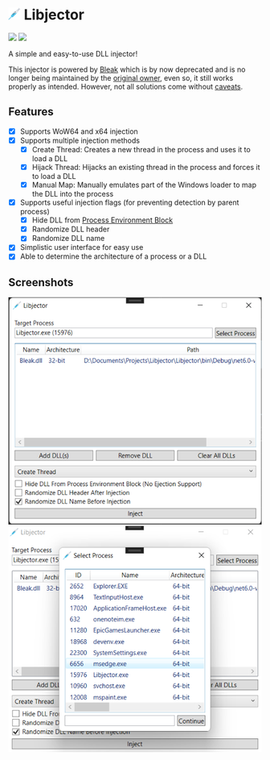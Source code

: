 # <img src="./.github/icon.png" width="24"/> Libjector

[![](https://img.shields.io/badge/Powered%20By-.NET-blue?logo=microsoft&style=flat-square)](https://dotnet.microsoft.com)
[![](https://img.shields.io/badge/Made%20With-Visual%20Studio-blue?logo=visual-studio&style=flat-square)](https://visualstudio.microsoft.com)

A simple and easy-to-use DLL injector!

This injector is powered by [Bleak](https://github.com/Akaion/Bleak) which is by now deprecated and is no longer being maintained by the [original owner](https://github.com/Akaion), even so, it still works properly as intended. However, not all solutions come without [caveats](https://github.com/Akaion/Bleak#caveats).

## Features

* [X] Supports WoW64 and x64 injection
* [X] Supports multiple injection methods
  * [X] Create Thread: Creates a new thread in the process and uses it to load a DLL
  * [X] Hijack Thread: Hijacks an existing thread in the process and forces it to load a DLL
  * [X] Manual Map: Manually emulates part of the Windows loader to map the DLL into the process
* [X] Supports useful injection flags (for preventing detection by parent process)
  * [X] Hide DLL from [Process Environment Block](https://wikipedia.org/wiki/Process_Environment_Block)
  * [X] Randomize DLL header
  * [X] Randomize DLL name
* [X] Simplistic user interface for easy use
* [X] Able to determine the architecture of a process or a DLL

## Screenshots

![](./.github/screenshots/0.png)
![](./.github/screenshots/1.png)